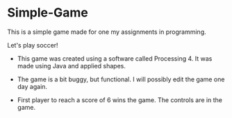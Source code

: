 # Simple-Game
This is a simple game made for one my assignments in programming.

Let's play soccer!

- This game was created using a software called Processing 4. It was made using Java and applied shapes.

- The game is a bit buggy, but functional. I will possibly edit the game one day again.

- First player to reach a score of 6 wins the game. The controls are in the game.

